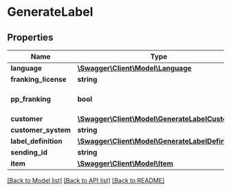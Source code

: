 # GenerateLabel

## Properties
Name | Type | Description | Notes
------------ | ------------- | ------------- | -------------
**language** | [**\Swagger\Client\Model\Language**](Language.md) |  | 
**franking_license** | **string** |  | 
**pp_franking** | **bool** |  | [optional] [default to false]
**customer** | [**\Swagger\Client\Model\GenerateLabelCustomer**](GenerateLabelCustomer.md) |  | 
**customer_system** | **string** |  | [optional] 
**label_definition** | [**\Swagger\Client\Model\GenerateLabelDefinition**](GenerateLabelDefinition.md) |  | 
**sending_id** | **string** |  | [optional] 
**item** | [**\Swagger\Client\Model\Item**](Item.md) |  | 

[[Back to Model list]](../../README.md#documentation-for-models) [[Back to API list]](../../README.md#documentation-for-api-endpoints) [[Back to README]](../../README.md)

